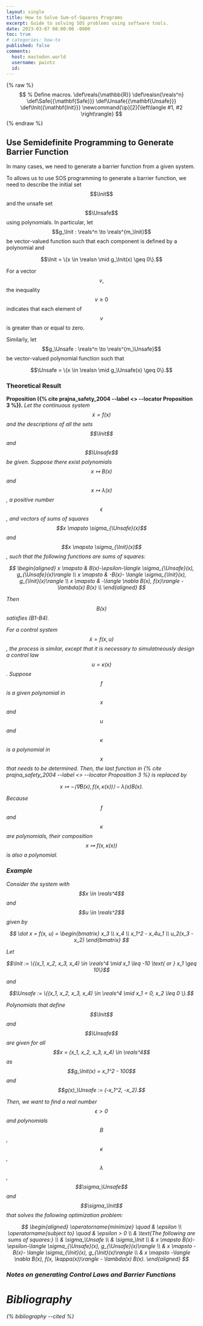 ```yaml
---
layout: single
title: How to Solve Sum-of-Squares Programs
excerpt: Guide to solving SOS problems using software tools.
date: 2023-03-07 08:00:00 -0800
toc: true
# categories: how-to
published: false
comments:
  host: mastodon.world
  username: pwintz
  id: 
---
```


{% raw %} 
$$
% Define macros.
\def\reals{\mathbb{R}}
\def\realsn{\reals^n}
\def\Safe{{\mathbf{Safe}}}
\def\Unsafe{{\mathbf{Unsafe}}}
\def\Init{{\mathbf{Init}}}
\newcommand{\ip}[2]{\left\langle #1, #2 \right\rangle}
$$
{% endraw %}



## Use Semidefinite Programming to Generate Barrier Function 

In many cases, we need to generate a barrier function from a given system.

To allows us to use SOS programming to generate a barrier function, we need to describe the initial set $$\Init$$ and the unsafe set $$\Unsafe$$ using polynomials. 
In particular, let $$g_\Init : \reals^n \to \reals^{m_\Init}$$ be vector-valued function such that each component is defined by a polynomial and 

$$\Init = \{x \in \realsn \mid g_\Init(x) \geq 0\}.$$

For a vector $$v,$$ the inequality $$v \geq 0$$ indicates that each element of $$v$$ is greater than or equal to zero.

Similarly, let $$g_\Unsafe : \reals^n \to \reals^{m_\Unsafe}$$ be vector-valued polynomial function such that 

$$\Unsafe = \{x \in \realsn \mid g_\Unsafe(x) \geq 0\}.$$


### Theoretical Result
**Proposition ({% cite prajna_safety_2004 --label <> --locator Proposition 3 %}).** <i>Let the continuous system $$\dot x = f(x)$$ and the descriptions of all the sets $$\Init$$ and $$\Unsafe$$ be given. Suppose there exist polynomials $$x \mapsto B(x)$$ and $$x\mapsto \lambda(x)$$, a positive number $$\epsilon$$, and vectors of sums of squares $$x \mapsto \sigma_{\Unsafe}(x)$$ and $$x \mapsto \sigma_{\Init}(x)$$,
such that the following functions are sums of squares:

$$
\begin{aligned}
x \mapsto & B(x)-\epsilon-\langle \sigma_{\Unsafe}(x), g_{\Unsafe}(x)\rangle \\
x \mapsto & -B(x)- \langle \sigma_{\Init}(x), g_{\Init}(x)\rangle \\
x \mapsto & -\langle \nabla B(x), f(x)\rangle - \lambda(x) B(x) \\
\end{aligned}
$$

<i>Then $$B(x)$$ satisfies (B1-B4).

<!-- PROOF Given the assumptions in the above proposition, for all $$x \in\realsn$$

$$\begin{aligned} 
B(x) - \langle \sigma_{\Unsafe}(x), g_{\Unsafe}(x)\rangle \geq \epsilon \\
-B(x) - \langle \sigma_{\Init}(x), g_{\Init}(x)\rangle \geq 0 \\
-\langle \nabla B(x), f(x)\rangle - \langle \sigma_{I}(x), g_{I}(x)\rangle - \lambda(x) B(x) \geq 0
\end{aligned}$$ -->

For a control system $$\dot x = f(x, u)$$, the process is similar, except that it is necessary to simulatneously design a control law $$u = \kappa(x)$$. 
Suppose $$f$$ is a given polynomial in $$x$$ and $$u$$ and $$\kappa$$ is a polynomial in $$x$$ that needs to be determined.
Then, the last function in {% cite prajna_safety_2004 --label <> --locator Proposition 3 %} is replaced by 

$$
x \mapsto -\langle \nabla B(x), f(x, \kappa(x))\rangle - \lambda(x) B(x).
$$

Because $$f$$ and $$\kappa$$ are polynomials, their composition $$x \mapsto f(x, \kappa(x))$$ is also a polynomial.

### Example
Consider the system with $$x \in \reals^4$$ and $$u \in \reals^2$$ given by

$$
\dot x = f(x, u) = \begin{bmatrix} 
  x_3 \\
  x_4 \\
  x_1^2 - x_4u_1 \\
  u_2(x_3 - x_2)
\end{bmatrix}
$$

Let 

$$\Init := \{(x_1, x_2, x_3, x_4) \in \reals^4 \mid x_1 \leq -10 \text{ or } x_1 \geq 10\}$$

and 

$$\Unsafe := \{(x_1, x_2, x_3, x_4) \in \reals^4 \mid x_1 = 0, x_2 \leq 0 \}.$$

Polynomials that define $$\Init$$ and $$\Unsafe$$ are given for all $$x = (x_1, x_2, x_3, x_4) \in \reals^4$$ as $$g_\Init(x) = x_1^2 - 100$$ and $$g(x)_\Unsafe := (-x_1^2, -x_2).$$

Then, we want to find a real number $$\epsilon > 0$$ and polynomials $$B$$, $$\kappa$$, $$\lambda$$, $$\sigma_\Unsafe$$ and $$\sigma_\Init$$ that solves the following optimization problem:

$$
\begin{aligned}
\operatorname{minimize} \quad & \epsilon \\
\operatorname{subject to} \quad 
  & \epsilon > 0 \\ 
  & \text{The following are sums of squares:} \\ 
  & \sigma_\Unsafe \\
  & \sigma_\Init \\
  & x \mapsto B(x)-\epsilon-\langle \sigma_{\Unsafe}(x), g_{\Unsafe}(x)\rangle \\
  & x \mapsto -B(x)- \langle \sigma_{\Init}(x), g_{\Init}(x)\rangle \\
  & x \mapsto -\langle \nabla B(x), f(x, \kappa(x))\rangle - \lambda(x) B(x).
\end{aligned}
$$

 


### Notes on generating Control Laws and Barrier Functions


# Bibliography
{% bibliography --cited %}